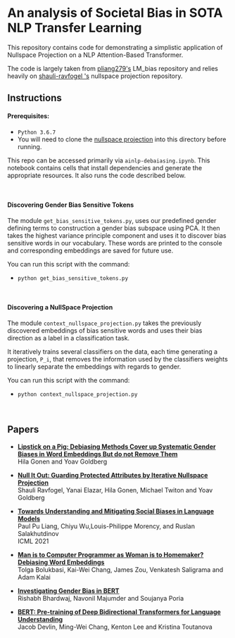 # An analysis of Societal Bias in SOTA NLP Transfer Learning

This repository contains code for demonstrating a simplistic application of Nullspace Projection on a NLP Attention-Based Transformer.

The code is largely taken from [pliang279's](https://github.com/pliang279/LM_bias) LM_bias repository and relies heavily on [shauli-ravfogel
's](https://github.com/shauli-ravfogel/nullspace_projection) nullspace projection repository.


## Instructions

#### Prerequisites:
- `Python 3.6.7`
- You will need to clone the [nullspace projection](https://github.com/shauli-ravfogel/nullspace_projection) into this directory before running.


This repo can be accessed primarily via `ainlp-debaiasing.ipynb`. This notebook contains cells that install dependencies and generate the appropriate resources. It also runs the code described below.

<br>

#### Discovering Gender Bias Sensitive Tokens

The module `get_bias_sensitive_tokens.py`, uses our predefined gender defining terms to construction a gender bias subspace using PCA. It then takes the highest variance principle component and uses it to discover bias sensitive words in our vocabulary.
These words are printed to the console and corresponding embeddings are saved for future use.

You can run this script with the command:

-  `python get_bias_sensitive_tokens.py`

<br>

#### Discovering a NullSpace Projection

The module `context_nullspace_projection.py` takes the previously discovered embeddings of bias sensitive words and uses their bias direction as a label in a classification task.

It iteratively trains several classifiers on the data, each time generating a projection, `P_i`, that removes the information used by the classifiers weights to linearly separate the embeddings with regards to gender.

You can run this script with the command:

- `python context_nullspace_projection.py`

<br>

## Papers
- [**Lipstick on a Pig: Debiasing Methods Cover up Systematic Gender Biases in Word Embeddings But do not Remove Them**](https://arxiv.org/pdf/1903.03862.pdf) <br>
Hila Gonen and Yoav Goldberg

- [**Null It Out: Guarding Protected Attributes by Iterative Nullspace Projection**](https://aclanthology.org/2020.acl-main.647.pdf) <br>
Shauli Ravfogel, Yanai Elazar, Hila Gonen, Michael Twiton and Yoav Goldberg

- [**Towards Understanding and Mitigating Social Biases in Language Models**](https://arxiv.org/pdf/2106.13219.pdf) <br>
Paul Pu Liang, Chiyu Wu,Louis-Philippe Morency, and Ruslan Salakhutdinov<br>
ICML 2021 <br>

- [**Man is to Computer Programmer as Woman is to Homemaker? Debiasing Word Embeddings**](https://arxiv.org/pdf/1607.06520.pdf) <br>
Tolga Bolukbasi, Kai-Wei Chang, James Zou, Venkatesh Saligrama and Adam Kalai

- [**Investigating Gender Bias in BERT**](https://arxiv.org/abs/2009.05021) <br>
Rishabh Bhardwaj, Navonil Majumder and Soujanya Poria <br>

- [**BERT: Pre-training of Deep Bidirectional Transformers for Language Understanding**](https://arxiv.org/abs/1810.04805) <br>
Jacob Devlin, Ming-Wei Chang, Kenton Lee and Kristina Toutanova <br><br>
